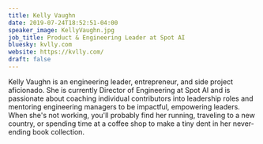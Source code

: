 ```yaml
---
title: Kelly Vaughn
date: 2019-07-24T18:52:51-04:00
speaker_image: KellyVaughn.jpg
job_title: Product & Engineering Leader at Spot AI
bluesky: kvlly.com
website: https://kvlly.com/
draft: false
---
```


Kelly Vaughn is an engineering leader, entrepreneur, and side project aficionado. She is currently Director of Engineering at Spot AI and is passionate about coaching individual contributors into leadership roles and mentoring engineering managers to be impactful, empowering leaders. When she's not working, you'll probably find her running, traveling to a new country, or spending time at a coffee shop to make a tiny dent in her never-ending book collection.
